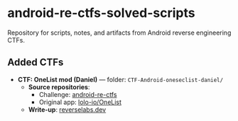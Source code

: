 # android-re-ctfs-solved-scripts

Repository for scripts, notes, and artifacts from Android reverse engineering CTFs.

## Added CTFs

- **CTF: OneList mod (Daniel)** — folder: `CTF-Android-oneseclist-daniel/`
  - **Source repositories**:
    - Challenge: [android-re-ctfs](https://github.com/cywr/android-re-ctfs)
    - Original app: [lolo-io/OneList](https://github.com/lolo-io/OneList)
  - **Write-up**: [reverselabs.dev](https://reverselabs.dev/blog/onelist-ctf-8-hours-10-minutes-8-flags)
